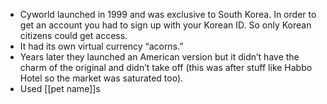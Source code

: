 - Cyworld launched in 1999 and was exclusive to South Korea. In order to get an account you had to sign up with your Korean ID. So only Korean citizens could get access.
- It had its own virtual currency “acorns.”
- Years later they launched an American version but it didn’t have the charm of the original and didn’t take off (this was after stuff like Habbo Hotel so the market was saturated too).
- Used [[pet name]]s
